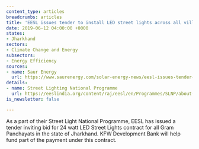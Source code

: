 ```yaml
---
content_type: articles
breadcrumbs: articles
title: 'EESL issues tender to install LED street lights across all villages in Jharkhand '
date: 2019-06-12 04:00:00 +0000
states:
- Jharkhand
sectors:
- Climate Change and Energy
subsectors:
- Energy Efficiency
sources:
- name: Saur Energy
  url: https://www.saurenergy.com/solar-energy-news/eesl-issues-tender-for-led-street-lights-in-gram-panchayats-of-jharkhand
details:
- name: Street Lighting National Programme
  url: https://eeslindia.org/content/raj/eesl/en/Programmes/SLNP/about-slnp.html
is_newsletter: false

---
```

As a part of their Street Light National Programme, EESL has issued a tender inviting bid for 24 watt LED Street Lights contract for all Gram Panchayats in the state of Jharkhand. KFW Development Bank will help fund part of the payment under this contract.
